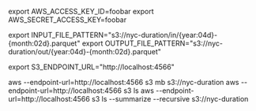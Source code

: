 export AWS_ACCESS_KEY_ID=foobar
export AWS_SECRET_ACCESS_KEY=foobar

export INPUT_FILE_PATTERN="s3://nyc-duration/in/{year:04d}-{month:02d}.parquet"
export OUTPUT_FILE_PATTERN="s3://nyc-duration/out/{year:04d}-{month:02d}.parquet"

export S3_ENDPOINT_URL="http://localhost:4566"

aws --endpoint-url=http://localhost:4566 s3 mb s3://nyc-duration
aws --endpoint-url=http://localhost:4566 s3 ls
aws --endpoint-url=http://localhost:4566 s3 ls --summarize --recursive s3://nyc-duration